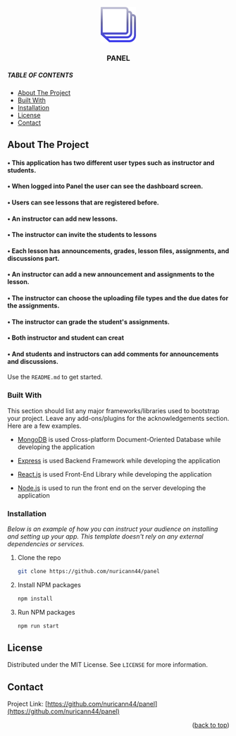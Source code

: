 <div id="top"></div>
<!--
*** Thanks for checking out the Best-README-Template. If you have a suggestion
*** that would make this better, please fork the repo and create a pull request
*** or simply open an issue with the tag "enhancement".
*** Don't forget to give the project a star!
*** Thanks again! Now go create something AMAZING! :D
-->



<!-- PROJECT SHIELDS -->
<!--
-->

<!-- PROJECT LOGO -->
<br />
<div align="center">
  <a href="https://github.com/nuricann44/panel">
    <img src="/client/public/logo512.png" alt="Logo" width="80" height="80">
  </a>

  <h3 align="center"> PANEL </h3>

  
</div>



<!-- TABLE OF CONTENTS -->
##### TABLE OF CONTENTS
  <ul>
    <li> <a href="#about-the-project">About The Project</a> </li>
     <li><a href="#built-with">Built With</a></li>
     <li><a href="#installation">Installation</a></li>
    <li><a href="#license">License</a></li>
    <li><a href="#contact">Contact</a></li>
  </ul>




<!-- ABOUT THE PROJECT -->
## About The Project

#### •	This application has two different user types such as instructor and students. 
#### •	When logged into Panel the user can see the dashboard screen. 
#### •	Users can see lessons that are registered before.
#### •	An instructor can add new lessons. 
#### •	The instructor can invite the students to lessons
#### •	Each lesson has announcements, grades, lesson files, assignments, and discussions part. 
#### •	An instructor can add a new announcement and assignments to the lesson. 
#### •	The instructor can choose the uploading file types and the due dates for the assignments. 
#### •	The instructor can grade the student's assignments. 
#### •	Both instructor and student can creat
#### •	And students and instructors can add comments for announcements and discussions. 
Use the `README.md` to get started.




### Built With

This section should list any major frameworks/libraries used to bootstrap your project. Leave any add-ons/plugins for the acknowledgements section. Here are a few examples.



* [MongoDB](https://www.mongodb.com/) is used Cross-platform Document-Oriented Database while developing the application

* [Express](https://expressjs.com/) is used Backend Framework while developing the application
* [React.js](https://reactjs.org/) is used Front-End Library while developing the application

* [Node.js](https://nodejs.org/en/) is used to run the front end on the server developing the application








### Installation

_Below is an example of how you can instruct your audience on installing and setting up your app. This template doesn't rely on any external dependencies or services._

1. Clone the repo
   ```sh
   git clone https://github.com/nuricann44/panel
   ```
2. Install NPM packages
   ```sh
   npm install
   ```
2. Run NPM packages
   ```sh
   npm run start
   ```















<!-- LICENSE -->
## License

Distributed under the MIT License. See `LICENSE` for more information.




<!-- CONTACT -->
## Contact


Project Link: [https://github.com/nuricann44/panel](https://github.com/nuricann44/panel)




<p align="right">(<a href="#top">back to top</a>)</p>

